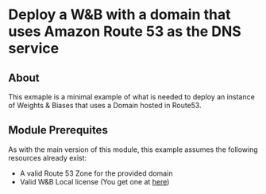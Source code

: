 # Deploy a W&B with a domain that uses Amazon Route 53 as the DNS service

## About

This exmaple is a minimal example of what is needed to deploy an instance of
Weights & Biases that uses a Domain hosted in Route53.

## Module Prerequites

As with the main version of this module, this example assumes the following
resources already exist:

- A valid Route 53 Zone for the provided domain
- Valid W&B Local license (You get one at [here](https://deploy.wandb.ai))

